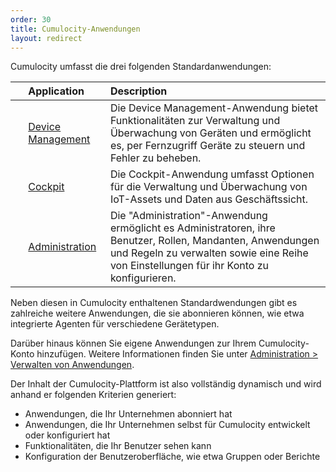 ```yaml
---
order: 30
title: Cumulocity-Anwendungen
layout: redirect
---
```


Cumulocity umfasst die drei folgenden Standardanwendungen:

| &nbsp; |Application|Description|
|:---:|:---|:---|
|<i class="c8y-icon c8y-icon-device-management c8y-icon-duocolor" style="font-size: 36px;"></i>|[Device Management](/guides/benutzerhandbuch/device-management)|Die Device Management-Anwendung bietet Funktionalitäten zur Verwaltung und Überwachung von Geräten und ermöglicht es, per Fernzugriff Geräte zu steuern und Fehler zu beheben.  
|<i class="c8y-icon c8y-icon-cockpit c8y-icon-duocolor" style="font-size: 36px;"></i>|[Cockpit](/guides/benutzerhandbuch/cockpit)|Die Cockpit-Anwendung umfasst Optionen für die Verwaltung und Überwachung von IoT-Assets und Daten aus Geschäftssicht.
|<i class="c8y-icon c8y-icon-administration c8y-icon-duocolor" style="font-size: 36px;"></i>|[Administration](/guides/benutzerhandbuch/administration)|Die "Administration"-Anwendung ermöglicht es Administratoren, ihre Benutzer, Rollen, Mandanten, Anwendungen und Regeln zu verwalten sowie eine Reihe von Einstellungen für ihr Konto zu konfigurieren.

Neben diesen in Cumulocity enthaltenen Standardwendungen gibt es zahlreiche weitere Anwendungen, die sie abonnieren können, wie etwa integrierte Agenten für verschiedene Gerätetypen.

Darüber hinaus können Sie eigene Anwendungen zur Ihrem Cumulocity-Konto hinzufügen. Weitere Informationen finden Sie unter [Administration > Verwalten von Anwendungen](/guides/benutzerhandbuch/administration#managing-applications).

Der Inhalt der Cumulocity-Plattform ist also vollständig dynamisch und wird anhand er folgenden Kriterien generiert:

*   Anwendungen, die Ihr Unternehmen abonniert hat
*   Anwendungen, die Ihr Unternehmen selbst für Cumulocity entwickelt oder konfiguriert hat
*   Funktionalitäten, die Ihr Benutzer sehen kann
*   Konfiguration der Benutzeroberfläche, wie etwa Gruppen oder Berichte

